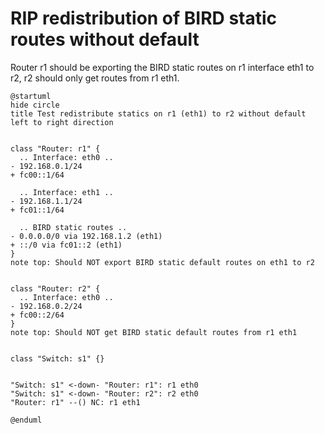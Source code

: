 # RIP redistribution of BIRD static routes without default

Router r1 should be exporting the BIRD static routes on r1 interface eth1 to r2, r2 should only get routes from r1 eth1.


```plantuml
@startuml
hide circle
title Test redistribute statics on r1 (eth1) to r2 without default
left to right direction


class "Router: r1" {
  .. Interface: eth0 ..
- 192.168.0.1/24
+ fc00::1/64

  .. Interface: eth1 ..
- 192.168.1.1/24
+ fc01::1/64

  .. BIRD static routes ..
- 0.0.0.0/0 via 192.168.1.2 (eth1)
+ ::/0 via fc01::2 (eth1)
}
note top: Should NOT export BIRD static default routes on eth1 to r2


class "Router: r2" {
  .. Interface: eth0 ..
- 192.168.0.2/24
+ fc00::2/64
}
note top: Should NOT get BIRD static default routes from r1 eth1


class "Switch: s1" {}


"Switch: s1" <-down- "Router: r1": r1 eth0
"Switch: s1" <-down- "Router: r2": r2 eth0
"Router: r1" --() NC: r1 eth1

@enduml
```
